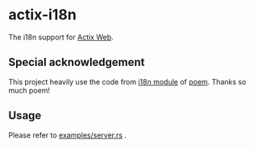 # actix-i18n

The i18n support for [Actix Web](https://crates.io/crates/actix-web).

## Special acknowledgement

This project heavily use the code from [i18n module](https://docs.rs/poem/latest/poem/i18n/index.html)
of [poem](https://github.com/poem-web/poem). Thanks so much poem!

## Usage

Please refer to [examples/server.rs](./examples/server.rs) .
